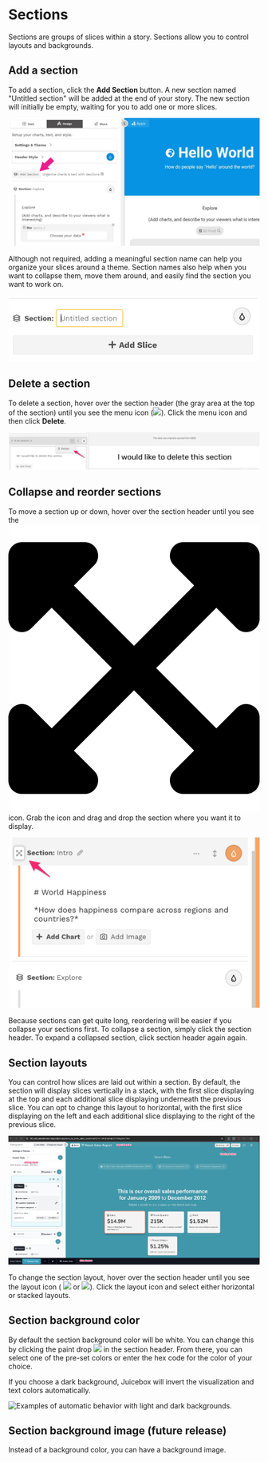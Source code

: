 # Sections

Sections are groups of slices within a story. Sections allow you to control layouts and backgrounds.

## Add a section

To add a section, click the **Add Section** button. A new section named "Untitled section" will be added at the end of your story. The new section will initially be empty, waiting for you to add one or more slices. 

![Click Add Section to add a section to the end of your story](../../.gitbook/assets/add_section.jpg)

Although not required, adding a meaningful section name can help you organize your slices around a theme. Section names also help when you want to collapse them, move them around, and easily find the section you want to work on. 

![](../../.gitbook/assets/image%20%28262%29.png)

## Delete a section

To delete a section, hover over the section header \(the gray area at the top of the section\) until you see the menu icon \(![](../../.gitbook/assets/ellipsis-h-solid.svg)\). Click the menu icon and then click **Delete**.

![Deleting a section](../../.gitbook/assets/image%20%28195%29.png)

## Collapse and reorder sections

To move a section up or down, hover over the section header until you see the ![](../../.gitbook/assets/expand-arrows-alt-solid.svg) icon. Grab the icon and drag and drop the section where you want it to display.

![Hover over the Section header to reveal the Reordering icon](../../.gitbook/assets/image%20%28265%29.png)

Because sections can get quite long, reordering will be easier if you collapse your sections first. To collapse a section, simply click the section header. To expand a collapsed section, click section header again again.

## Section layouts

You can control how slices are laid out within a section. By default, the section will display slices vertically in a stack, with the first slice displaying at the top and each additional slice displaying underneath the previous slice. You can opt to change this layout to horizontal, with the first slice displaying on the left and each additional slice displaying to the right of the previous slice. 

![](../../.gitbook/assets/image%20%285%29.png)

To change the section layout, hover over the section header until you see the layout icon \( ![](../../.gitbook/assets/arrows-alt-v-solid.svg) or ![](../../.gitbook/assets/arrows-alt-h-solid.svg)\). Click the layout icon and select either horizontal or stacked layouts. 

## Section background color

By default the section background color will be white. You can change this by clicking the paint drop ![](../../.gitbook/assets/tint-solid.svg) in the section header. From there, you can select one of the pre-set colors or enter the hex code for the color of your choice.

If you choose a dark background, Juicebox will invert the visualization and text colors automatically.

![Examples of automatic behavior with light and dark backgrounds.](../../.gitbook/assets/light-dark-2048.png)

## Section background image \(future release\)

Instead of a background color, you can have a background image.

